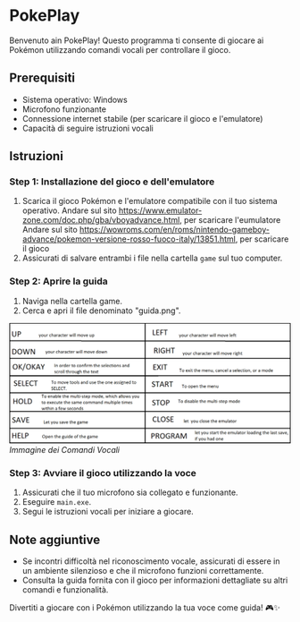 # PokePlay

Benvenuto ain PokePlay! Questo programma ti consente di giocare ai Pokémon utilizzando comandi vocali per controllare il gioco.

## Prerequisiti
- Sistema operativo: Windows
- Microfono funzionante
- Connessione internet stabile (per scaricare il gioco e l'emulatore)
- Capacità di seguire istruzioni vocali

## Istruzioni

### Step 1: Installazione del gioco e dell'emulatore
1. Scarica il gioco Pokémon e l'emulatore compatibile con il tuo sistema operativo.
   Andare sul sito https://www.emulator-zone.com/doc.php/gba/vboyadvance.html, per scaricare l'eumulatore
   Andare sul sito https://wowroms.com/en/roms/nintendo-gameboy-advance/pokemon-versione-rosso-fuoco-italy/13851.html, per scaricare il gioco
3. Assicurati di salvare entrambi i file nella cartella `game` sul tuo computer.

### Step 2: Aprire la guida
1. Naviga nella cartella game.
2. Cerca e apri il file denominato "guida.png".

![Comandi Vocali](game/guida.png)
*Immagine dei Comandi Vocali*

### Step 3: Avviare il gioco utilizzando la voce
1. Assicurati che il tuo microfono sia collegato e funzionante.
2. Eseguire `main.exe`.
3. Segui le istruzioni vocali per iniziare a giocare.
   

## Note aggiuntive
- Se incontri difficoltà nel riconoscimento vocale, assicurati di essere in un ambiente silenzioso e che il microfono funzioni correttamente.
- Consulta la guida fornita con il gioco per informazioni dettagliate su altri comandi e funzionalità.

Divertiti a giocare con i Pokémon utilizzando la tua voce come guida! 🎮✨


